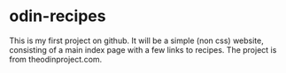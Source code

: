# odin-recipes

This is my first project on github. It will be a simple (non css) website, consisting of a main index page with a few links to recipes. The project is from theodinproject.com.
